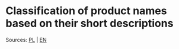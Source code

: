 # Classification of product names based on their short descriptions

Sources: [PL](https://www.worksmarter.pl/post/products-classification-1/) | [EN](https://www.worksmarter.pl/en/post/products-classification-1/)
